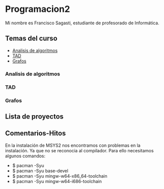 # Programacion2
Mi nombre es Francisco Sagasti, estudiante de profesorado de Informática. 
## Temas del curso
- [Analisis de algoritmos](#analisis-de-algoritmos)
- [TAD](#tad)
- [Grafos](#grafos)
### Analisis de algoritmos
### TAD
### Grafos

## Lista de proyectos










## Comentarios-Hitos 
En la instalación de MSYS2 nos encontramos con problemas en la instalación. Ya que no se reconocia al compilador. Para ello necesitamos algunos comandos:
- $ pacman -Syu
- $ pacman -Syu base-devel
- $ pacman -Syu mingw-w64-x86_64-toolchain
- $ pacman -Syu mingw-w64-i686-toolchain
